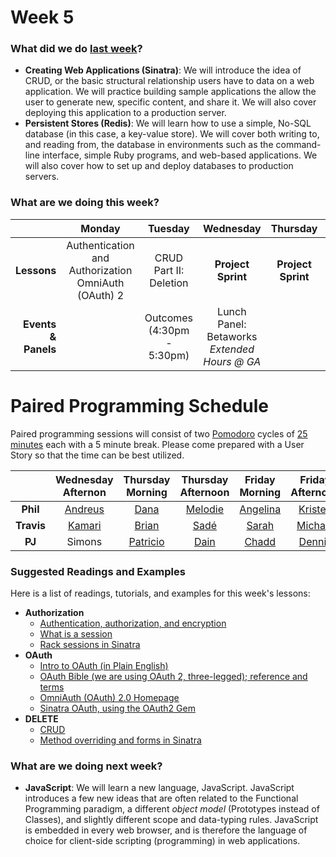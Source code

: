 # Week 5

### What did we do [last week](/w04/README.md)?

- **Creating Web Applications (Sinatra)**: We will introduce the idea of CRUD, or the basic structural relationship users have to data on a web application. We will practice building sample applications the allow the user to generate new, specific content, and share it. We will also cover deploying this application to a production server.
- **Persistent Stores (Redis)**: We will learn how to use a simple, No-SQL database (in this case, a key-value store). We will cover both writing to, and reading from, the database in environments such as the command-line interface, simple Ruby programs, and web-based applications. We will also cover how to set up and deploy databases to production servers.

### What are we doing this week?

|    | Monday | Tuesday | Wednesday | Thursday | Friday |
|---:|:------:|:-------:|:---------:|:--------:|:------:|
| **Lessons** | Authentication and Authorization<br>OmniAuth (OAuth) 2| CRUD Part II: Deletion | **Project Sprint** | **Project Sprint** | **Project Sprint** |
| **Events &amp; Panels** | | Outcomes<br/>(4:30pm - 5:30pm) | Lunch Panel: Betaworks<br>*Extended Hours @ GA* | | Code Reviews (2:30pm - 5:30pm) |

# Paired Programming Schedule

Paired programming sessions will consist of two [Pomodoro][pomodoro] cycles of [25 minutes][timer] each with a 5 minute break. Please come prepared with a User Story so that the time can be best utilized. 

|            | Wednesday<br>Afternon | Thursday<br>Morning | Thursday<br>Afternoon | Friday<br>Morning | Friday<br> Afternoon |
|:----------:|:-------:|:--------:|:-------:|:--------:|:-------:|
|  **Phil**  | [Andreus][andreus] | [Dana][dana]     | [Melodie][melodie] | [Angelina][angelina] | [Kristen][kristen] |
| **Travis** | [Kamari][kamari]  | [Brian][brian]    | [Sadé][sade]    | [Sarah][sarah]    | [Michael][michael] |
|   **PJ**   | Simons  | [Patricio][patricio] | [Dain][dain]    | [Chadd][chadd]    | [Dennis][dennis]  |

[sade]: https://github.com/Sadestevens/sexy_project
[sarah]: https://github.com/sarahmcalear/project_one
[chadd]: https://github.com/chaddpaul/elabarate_project
[melodie]: https://github.com/melmalfa/hitch_hikely_app
[patricio]: https://github.com/Patdel/perdito
[kristen]: https://github.com/krismacfarlane/betweenlines
[kamari]: https://github.com/brainyandbrown/forum_app
[dana]: https://github.com/danadflip/first_project
[michael]: https://github.com/hammer7402/gamer_input
[dain]: https://github.com/rugger403/WDI_Project_1
[brian]: https://github.com/Brucker1/ga_boards
[dennis]: https://github.com/CentroDL/karnak
[angelina]: https://github.com/ambethoney/linkedin_oauth
[andreus]: https://github.com/andresv2/futbook

[timer]: https://www.google.com/webhp?sourceid=chrome-instant&ion=1&espv=2&ie=UTF-8#q=25%20minute%20timer
[pomodoro]: http://en.wikipedia.org/wiki/Pomodoro_Technique

### Suggested Readings and Examples

Here is a list of readings, tutorials, and examples for this week's lessons:

- **Authorization**
  + [Authentication, authorization, and encryption](http://www.bu.edu/tech/services/security/resources/bestpractice/auth/)
  + [What is a session](http://machinesaredigging.com/2013/10/29/how-does-a-web-session-work/)
  + [Rack sessions in Sinatra](http://www.sinatrarb.com/faq.html#sessions)
- **OAuth**
  + [Intro to OAuth (in Plain English)](http://blog.varonis.com/introduction-to-oauth/)
  + [OAuth Bible (we are using OAuth 2, three-legged); reference and terms](http://oauthbible.com/)
  + [OmniAuth (OAuth) 2.0 Homepage](http://oauth.net/2/)
  + [Sinatra OAuth, using the OAuth2 Gem](http://blog.gazler.com/blog/2012/01/11/oauth2-consumer-with-sinatra/)
- **DELETE**
  + [CRUD](http://en.wikipedia.org/wiki/Create,_read,_update_and_delete)
  + [Method overriding and forms in Sinatra](http://mikeebert.tumblr.com/post/26877173686/quick-tip-using-put-and-delete-in-sinatra)

### What are we doing next week?

- **JavaScript**: We will learn a new language, JavaScript. JavaScript introduces a few new ideas that are often related to the Functional Programming paradigm, a different *object model* (Prototypes instead of Classes), and slightly different scope and data-typing rules. JavaScript is embedded in every web browser, and is therefore the language of choice for client-side scripting (programming) in web applications.
